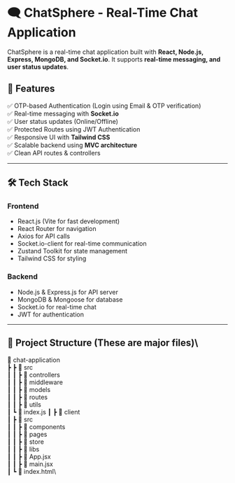 # 🗨️ ChatSphere - Real-Time Chat Application

ChatSphere is a real-time chat application built with **React, Node.js, Express, MongoDB, and Socket.io**. It supports **real-time messaging, and user status updates**.

## 🚀 Features

✅ OTP-based Authentication (Login using Email & OTP verification)\
✅ Real-time messaging with **Socket.io**\
✅ User status updates (Online/Offline)\
✅ Protected Routes using JWT Authentication\
✅ Responsive UI with **Tailwind CSS**\
✅ Scalable backend using **MVC architecture**\
✅ Clean API routes & controllers

---

## 🛠️ Tech Stack

### **Frontend**

- React.js (Vite for fast development)
- React Router for navigation
- Axios for API calls
- Socket.io-client for real-time communication
- Zustand Toolkit for state management
- Tailwind CSS for styling

### **Backend**

- Node.js & Express.js for API server
- MongoDB & Mongoose for database
- Socket.io for real-time chat
- JWT for authentication

---

## 📂 Project Structure (These are major files)\

📂 chat-application \
┣ ┣ 📂 src \
┃ ┃ ┣ 📂 controllers \
┃ ┃ ┣ 📂 middleware \
┃ ┃ ┣ 📂 models \
┃ ┃ ┣ 📂 routes\
┃ ┃ ┣ 📂 utils\
┃ ┗ 📜 index.js
┃ ┣ 📂 client\
┃ ┣ 📂 src \
┃ ┃ ┣ 📂 components \
┃ ┃ ┣ 📂 pages \
┃ ┃ ┣ 📂 store \
┃ ┃ ┣ 📂 libs\
┃ ┃ ┣ 📜 App.jsx \
┃ ┃ ┣ 📜 main.jsx \
┃ ┗ 📜 index.html\
